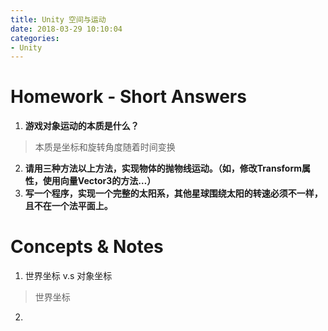 ```yaml
---
title: Unity 空间与运动
date: 2018-03-29 10:10:04
categories:
- Unity
---
```


# Homework - Short Answers

1. **游戏对象运动的本质是什么？**
> 本质是坐标和旋转角度随着时间变换
2. **请用三种方法以上方法，实现物体的抛物线运动。（如，修改Transform属性，使用向量Vector3的方法…）**
3. **写一个程序，实现一个完整的太阳系，其他星球围绕太阳的转速必须不一样，且不在一个法平面上。**

# Concepts & Notes
1. 世界坐标 v.s 对象坐标
> 世界坐标
2. 